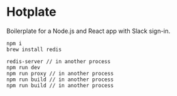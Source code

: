 # Hotplate
Boilerplate for a Node.js and React app with Slack sign-in.

```
npm i
brew install redis

redis-server // in another process
npm run dev
npm run proxy // in another process
npm run build // in another process
npm run build // in another process

```
